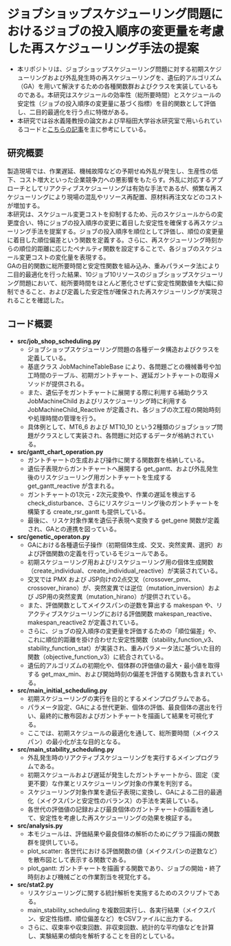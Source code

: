# ジョブショップスケジューリング問題におけるジョブの投入順序の変更量を考慮した再スケジューリング手法の提案
- 本リポジトリは、ジョブショップスケジューリング問題に対する初期スケジューリングおよび外乱発生時の再スケジューリングを、遺伝的アルゴリズム（GA）を用いて解決するための各種関数群およびクラスを実装しているものである。本研究はスケジュールの効率性（総所要時間）とスケジュールの安定性（ジョブの投入順序の変更量に基づく指標）を目的関数として評価し、二目的最適化を行う点に特徴がある。
- 本研究では谷水義隆教授の論文および早稲田大学谷水研究室で用いられているコードと[こちらの記事](https://qiita.com/YosukeKentuckyFriedChicken/items/80d1cb70d96bd4586f59)を主に参考にしている。
## 研究概要
製造現場では、作業遅延、機械故障などの予期せぬ外乱が発生し、生産性の低下、コスト増大といった企業競争力への悪影響をもたらす。外乱に対応するアプローチとしてリアクティブスケジューリングは有効な手法であるが、頻繁な再スケジューリングにより現場の混乱やリソース再配置、原材料再注文などのコストが増加する。<br/>
本研究は、スケジュール変更コストを抑制するため、元のスケジュールからの変更度合い、特にジョブの投入順序の変更に着目した安定性を確保する再スケジューリング手法を提案する。ジョブの投入順序を順位として評価し、順位の変更量に着目した順位偏差という関数を定義する。さらに、再スケジューリング時刻からの順位的距離に応じたペナルティ関数を設定することで、各ジョブのスケジュール変更コストの変化量を表現する。<br/>
GAの目的関数に総所要時間と安定性関数を組み込み、重みパラメータ法により二目的最適化を行った結果、10ジョブ10リソースのジョブショップスケジューリング問題において、総所要時間をほとんど悪化させずに安定性関数値を大幅に抑制できること、および定義した安定性が確保された再スケジューリングが実現されることを確認した。

## コード概要
- **src/job_shop_scheduling.py**
  - ジョブショップスケジューリング問題の各種データ構造およびクラスを定義している。
  - 基底クラス JobMachineTableBase により、各問題ごとの機械番号や加工時間のテーブル、初期ガントチャート、遅延ガントチャートの取得メソッドが提供される。
  - また、遺伝子をガントチャートに展開する際に利用する補助クラス JobMachineChild およびリスケジューリング時に利用する JobMachineChild_Reactive が定義され、各ジョブの次工程の開始時刻や処理時間の管理を行う。
  - 具体例として、MT6_6 および MT10_10 という2種類のジョブショップ問題がクラスとして実装され、各問題に対応するデータが格納されている。
- **src/gantt_chart_operation.py**
  - ガントチャートの生成および操作に関する関数群を格納している。
  - 遺伝子表現からガントチャートへ展開する get_gantt、および外乱発生後のリスケジューリング用ガントチャートを生成する get_gantt_reactive が含まれる。
  - ガントチャートの1次元・2次元変換や、作業の遅延を検出する check_disturbance、さらにリスケジューリング後のガントチャートを構築する create_rsr_gantt も提供している。
  - 最後に、リスケ対象作業を遺伝子表現へ変換する get_gene 関数が定義され、GAとの連携を図っている。
- **src/genetic_operaton.py**
  - GAにおける各種遺伝子操作（初期個体生成、交叉、突然変異、選択）および評価関数の定義を行っているモジュールである。
  - 初期スケジューリング用およびリスケジューリング用の個体生成関数（create_individual、create_individual_reactive）が実装されている。
  - 交叉では PMX および JSP向けの2点交叉（crossover_pmx、crossover_hirano）が、突然変異では逆位（mutation_inversion）および JSP用の突然変異（mutation_hirano）が提供されている。
  - また、評価関数としてメイクスパンの逆数を算出する makespan や、リアクティブスケジューリングにおける評価関数 makespan_reactive、makespan_reactive2 が定義されている。
  - さらに、ジョブの投入順序の変更量を評価するための「順位偏差」や、これに順位的距離を掛け合わせた安定性関数（stability_function_v3、stability_function_stat）が実装され、重みパラメータ法に基づいた目的関数（objective_function_v3）に統合されている。
  - 遺伝的アルゴリズムの初期化や、個体群の評価値の最大・最小値を取得する get_max_min、および開始時刻の偏差を評価する関数も含まれている。
- **src/main_initial_scheduling.py**
  - 初期スケジューリングの実行を目的とするメインプログラムである。
  - パラメータ設定、GAによる世代更新、個体の評価、最良個体の選出を行い、最終的に散布図およびガントチャートを描画して結果を可視化する。
  - ここでは、初期スケジュールの最適化を通して、総所要時間（メイクスパン）の最小化が主な目的となる。
- **src/main_stability_scheduling.py**
  - 外乱発生時のリアクティブスケジューリングを実行するメインプログラムである。
  - 初期スケジュールおよび遅延が発生したガントチャートから、固定（変更不要）な作業とリスケジューリング対象の作業を判別する。
  - スケジューリング対象作業を遺伝子表現に変換し、GAによる二目的最適化（メイクスパンと安定性のバランス）の手法を実装している。
  - 各世代の評価値の記録および最良個体のガントチャートの描画を通して、安定性を考慮した再スケジューリングの効果を検証する。
- **src/analysis.py**
  - 本モジュールは、評価結果や最良個体の解析のためにグラフ描画の関数群を提供している。
  - plot_scatter: 各世代における評価関数の値（メイクスパンの逆数など）を散布図として表示する関数である。
  - plot_gantt: ガントチャートを描画する関数であり、ジョブの開始・終了時刻および機械ごとの作業割当を視覚化する。
- **src/stat2.py**
  - リスケジューリングに関する統計解析を実施するためのスクリプトである。
  - main_stability_scheduling を複数回実行し、各実行結果（メイクスパン、安定性指標、順位偏差など）をCSVファイルに出力する。
  - さらに、収束率や収束回数、非収束回数、統計的な平均値などを計算し、実験結果の傾向を解析することを目的としている。
